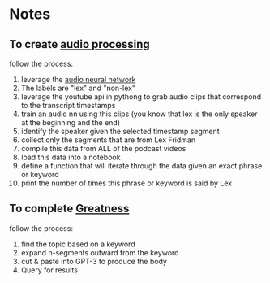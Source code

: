 # Notes
## To create [audio processing](./README.md/#audio-processing)
follow the process:
1. leverage the [audio neural network](https://colab.research.google.com/github/pytorch/tutorials/blob/gh-pages/_downloads/c64f4bad00653411821adcb75aea9015/speech_command_classification_with_torchaudio_tutorial.ipynb#scrollTo=4dXYSfCJmqb_)
2. The labels are "lex" and "non-lex"
3. leverage the youtube api in pythong to grab audio clips that correspond to the transcript timestamps
4. train an audio nn using this clips (you know that lex is the only speaker at the beginning and the end)
5. identify the speaker given the selected timestamp segment
6. collect only the segments that are from Lex Fridman
7. compile this data from ALL of the podcast videos
8. load this data into a notebook
9. define a function that will iterate through the data given an exact phrase or keyword
10. print the number of times this phrase or keyword is said by Lex

## To complete [Greatness](./README.md/#natural-language-processing)
follow the process:
1. find the topic based on a keyword
2. expand n-segments outward from the keyword
3. cut & paste into GPT-3 to produce the body
4. Query for results